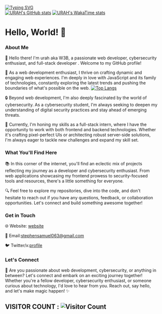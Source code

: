 [![Typing SVG](https://readme-typing-svg.demolab.com?font=Fira+Code&pause=1000&color=21F144&width=435&lines=Hello+world%2C+welcome+to+URAH+page)](https://git.io/typing-svg)\
[![URAH's GitHub stats](https://github-readme-stats.vercel.app/api?username=urah001&theme=radical)](https://github.com/anuraghazra/github-readme-stats) [![URAH's WakaTime stats](https://github-readme-stats.vercel.app/api/wakatime?username=W3B)](https://github.com/anuraghazra/github-readme-stats)


# Hello, World! 👋

### About Me

🌟 Hello there! I'm urah aka W3B, a passionate web developer, cybersecurity enthusiast, and full-stack developer . Welcome to my GitHub profile!

🚀 As a web development enthusiast, I thrive on crafting dynamic and engaging web experiences. I'm deeply in love with JavaScript and its family of technologies, constantly exploring the latest trends and pushing the boundaries of what's possible on the web.
[![Top Langs](https://github-readme-stats.vercel.app/api/top-langs/?username=urah001&langs_count=8)](https://github.com/anuraghazra/github-readme-stats)

🔒 Beyond web development, I'm also deeply fascinated by the world of cybersecurity. As a cybersecurity student, I'm always seeking to deepen my understanding of digital security practices and stay ahead of emerging threats.

💼 Currently, I'm honing my skills as a full-stack intern, where I have the opportunity to work with both frontend and backend technologies. Whether it's crafting pixel-perfect UIs or architecting robust server-side solutions, I'm always eager to tackle new challenges and expand my skill set. 

### What You'll Find Here

📚 In this corner of the internet, you'll find an eclectic mix of projects reflecting my journey as a developer and cybersecurity enthusiast. From web applications showcasing my frontend prowess to security-focused tools and resources, there's a little something for everyone.

🔍 Feel free to explore my repositories, dive into the code, and don't hesitate to reach out if you have any questions, feedback, or collaboration opportunities. Let's connect and build something awesome together!

### Get in Touch

🌐 Website: [website](https://urah.vercel.app)

📧 Email:stephensamuel063@gmail.com

🐦 Twitter/x:[profile](https://twitter.com/PsalmWell)

### Let's Connect

🚀 Are you passionate about web development, cybersecurity, or anything in between? Let's connect and embark on an exciting journey together! Whether you're a fellow developer, cybersecurity enthusiast, or someone curious about technology, I'd love to hear from you. Reach out, say hello, and let's make magic happen! ✨


 
## VISITOR COUNT : ![Visitor Count](https://profile-counter.glitch.me/{kill-switch-pro}/count.svg)
<!---
kill-switch-pro/kill-switch-pro is a ✨ special ✨ repository because its `README.md` (this file) appears on your GitHub profile.
You can click the Preview link to take a look at your changes.
--->
